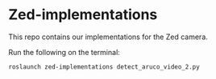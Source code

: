 # Zed-implementations
This repo contains our implementations for the Zed camera. 

Run the following on the terminal:


```
roslaunch zed-implementations detect_aruco_video_2.py
```
